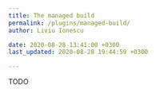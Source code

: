 ```yaml
---
title: The managed build
permalink: /plugins/managed-build/
author: Liviu Ionescu

date: 2020-08-28 13:41:00 +0300
last_updated: 2020-08-28 19:44:59 +0300

---
```


TODO
